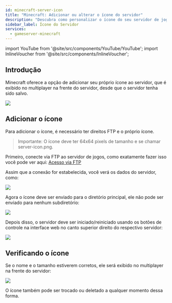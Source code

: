 ```yaml
---
id: minecraft-server-icon
title: "Minecraft: Adicionar ou alterar o ícone do servidor"
description: "Descubra como personalizar o ícone do seu servidor de jogos Minecraft para exibição no multiplayer e deixar seu servidor com uma cara mais irada → Saiba mais agora"
sidebar_label: Ícone do Servidor
services:
  - gameserver-minecraft
---
```


import YouTube from '@site/src/components/YouTube/YouTube';
import InlineVoucher from '@site/src/components/InlineVoucher';


## Introdução
Minecraft oferece a opção de adicionar seu próprio ícone ao servidor, que é exibido no multiplayer na frente do servidor, desde que o servidor tenha sido salvo.

![](https://screensaver01.zap-hosting.com/index.php/s/zFQLZmRrLWrKN7r/preview)

<YouTube videoId="m5mpKcd9Ur0" imageSrc="https://screensaver01.zap-hosting.com/index.php/s/5EzyAm8SzqDemqf/preview" title="Como mudar o ÍCONE no seu Servidor Minecraft" description="Prefere entender melhor vendo as coisas em ação? A gente te ajuda! Mergulhe no nosso vídeo que explica tudo pra você. Seja se estiver com pressa ou só quiser absorver a informação da forma mais maneira possível!"/>

<InlineVoucher />

## Adicionar o ícone

Para adicionar o ícone, é necessário ter direitos FTP e o próprio ícone.

>Importante: O ícone deve ter 64x64 pixels de tamanho e se chamar server-icon.png.

Primeiro, conecte via FTP ao servidor de jogos, como exatamente fazer isso você pode ver aqui: [Acesso via FTP](gameserver-ftpaccess.md)

Assim que a conexão for estabelecida, você verá os dados do servidor, como:

![](https://screensaver01.zap-hosting.com/index.php/s/jKDxAfWzgiepiTE/preview)

Agora o ícone deve ser enviado para o diretório principal, ele não pode ser enviado para nenhum subdiretório:

![](https://screensaver01.zap-hosting.com/index.php/s/dNWE4W5KQ8XgsQs/preview)

Depois disso, o servidor deve ser iniciado/reiniciado usando os botões de controle na interface web no canto superior direito do respectivo servidor:

![](https://screensaver01.zap-hosting.com/index.php/s/D4RGqboisxJoBa9/preview)

## Verificando o ícone

Se o nome e o tamanho estiverem corretos, ele será exibido no multiplayer na frente do servidor:

![](https://screensaver01.zap-hosting.com/index.php/s/qzoySiJAPReZDfc/preview)

O ícone também pode ser trocado ou deletado a qualquer momento dessa forma.

<InlineVoucher />